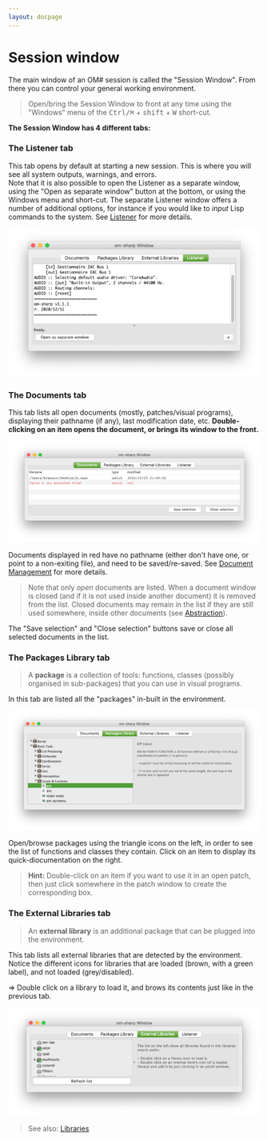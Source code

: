 ```yaml
---
layout: docpage
---
```


# Session window

The main window of an OM# session is called the "Session Window". 
From there you can control your general working environment.

> Open/bring the Session Window to front at any time using the "Windows" menu of the  <kbd>Ctrl/⌘</kbd> + <kbd>shift</kbd> + <kbd>W</kbd> short-cut.


**The Session Window has 4 different tabs:**

### The **Listener** tab

This tab opens by default at starting a new session. This is where you will see all system outputs, warnings, and errors.   
Note that it is also possible to open the Listener as a separate window, using the "Open as separate window" button at the bottom, or using the Windows menu and short-cut. The separate Listener window offers a number of additional options, for instance if you would like to _input_ Lisp commands to the system. See [Listener](listener) for more details.


<img src="session_img/session-listener.png">

### The **Documents** tab 

This tab lists all open documents (mostly, patches/visual programs), displaying their pathname (if any), last modification date, etc. 
**Double-clicking on an item opens the document, or brings its window to the front.**

<img src="session_img/session-documents.png">


Documents displayed in red have no pathname (either don't have one, or point to a non-exiting file), and need to be saved/re-saved. 
See [Document Management](doc-management) for more details. 

> Note that only _open_ documents are listed. When a document window is closed (and if it is not used inside another document) it is removed from the list. 
Closed documents may remain in the list if they are still used somewhere, inside other documents (see [Abstraction](abstraction)). 

The "Save selection" and "Close selection" buttons save or close all selected documents in the list.

### The **Packages Library** tab 

> A **package** is a collection of tools: functions, classes (possibly organised in sub-packages) that you can use in visual programs.

In this tab are listed all the "packages" in-built in the environment.

<img src="session_img/session-packages.png">

Open/browse packages using the triangle icons on the left, in order to see the list of functions and classes they contain.
Click on an item to display its quick-diocumentation on the right.

> **Hint:** Double-click on an item if you want to use it in an open patch, then just click somewhere in the patch window to create the corresponding box.

### The **External Libraries** tab 

> An **external library** is an additional package that can be plugged into the environment.

This tab lists all external libraries that are detected by the environment. 
Notice the different icons for libraries that are loaded (brown, with a green label), and not loaded (grey/disabled). 

=> Double click on a library to load it, and brows its contents just like in the previous tab.

<img src="session_img/session-libs.png">


> See also: [Libraries](libraries)